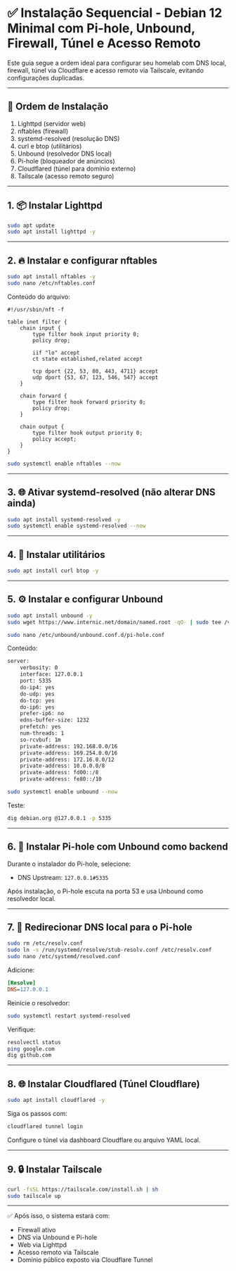 # ✅ Instalação Sequencial - Debian 12 Minimal com Pi-hole, Unbound, Firewall, Túnel e Acesso Remoto

Este guia segue a ordem ideal para configurar seu homelab com DNS local, firewall, túnel via Cloudflare e acesso remoto via Tailscale, evitando configurações duplicadas.

---

## 🔢 Ordem de Instalação

1. Lighttpd (servidor web)
2. nftables (firewall)
3. systemd-resolved (resolução DNS)
4. curl e btop (utilitários)
5. Unbound (resolvedor DNS local)
6. Pi-hole (bloqueador de anúncios)
7. Cloudflared (túnel para domínio externo)
8. Tailscale (acesso remoto seguro)

---

## 1. 📦 Instalar Lighttpd

```bash
sudo apt update
sudo apt install lighttpd -y
```

---

## 2. 🔥 Instalar e configurar nftables

```bash
sudo apt install nftables -y
sudo nano /etc/nftables.conf
```

Conteúdo do arquivo:

```nftables
#!/usr/sbin/nft -f

table inet filter {
    chain input {
        type filter hook input priority 0;
        policy drop;

        iif "lo" accept
        ct state established,related accept

        tcp dport {22, 53, 80, 443, 4711} accept
        udp dport {53, 67, 123, 546, 547} accept
    }

    chain forward {
        type filter hook forward priority 0;
        policy drop;
    }

    chain output {
        type filter hook output priority 0;
        policy accept;
    }
}
```

```bash
sudo systemctl enable nftables --now
```

---

## 3. 🌐 Ativar systemd-resolved (não alterar DNS ainda)

```bash
sudo apt install systemd-resolved -y
sudo systemctl enable systemd-resolved --now
```

---

## 4. 🔧 Instalar utilitários

```bash
sudo apt install curl btop -y
```

---

## 5. ⚙️ Instalar e configurar Unbound

```bash
sudo apt install unbound -y
sudo wget https://www.internic.net/domain/named.root -qO- | sudo tee /var/lib/unbound/root.hints

sudo nano /etc/unbound/unbound.conf.d/pi-hole.conf
```

Conteúdo:

```bash
server:
    verbosity: 0
    interface: 127.0.0.1
    port: 5335
    do-ip4: yes
    do-udp: yes
    do-tcp: yes
    do-ip6: yes
    prefer-ip6: no
    edns-buffer-size: 1232
    prefetch: yes
    num-threads: 1
    so-rcvbuf: 1m
    private-address: 192.168.0.0/16
    private-address: 169.254.0.0/16
    private-address: 172.16.0.0/12
    private-address: 10.0.0.0/8
    private-address: fd00::/8
    private-address: fe80::/10
```

```bash
sudo systemctl enable unbound --now
```

Teste:

```bash
dig debian.org @127.0.0.1 -p 5335
```

---

## 6. 🧱 Instalar Pi-hole com Unbound como backend

Durante o instalador do Pi-hole, selecione:

- DNS Upstream: `127.0.0.1#5335`

Após instalação, o Pi-hole escuta na porta 53 e usa Unbound como resolvedor local.

---

## 7. 🔄 Redirecionar DNS local para o Pi-hole

```bash
sudo rm /etc/resolv.conf
sudo ln -s /run/systemd/resolve/stub-resolv.conf /etc/resolv.conf
sudo nano /etc/systemd/resolved.conf
```

Adicione:

```ini
[Resolve]
DNS=127.0.0.1
```

Reinicie o resolvedor:

```bash
sudo systemctl restart systemd-resolved
```

Verifique:

```bash
resolvectl status
ping google.com
dig github.com
```

---

## 8. 🌐 Instalar Cloudflared (Túnel Cloudflare)

```bash
sudo apt install cloudflared -y
```

Siga os passos com:

```bash
cloudflared tunnel login
```

Configure o túnel via dashboard Cloudflare ou arquivo YAML local.

---

## 9. 🔒 Instalar Tailscale

```bash
curl -fsSL https://tailscale.com/install.sh | sh
sudo tailscale up
```

---

✅ Após isso, o sistema estará com:

- Firewall ativo
- DNS via Unbound e Pi-hole
- Web via Lighttpd
- Acesso remoto via Tailscale
- Domínio público exposto via Cloudflare Tunnel

